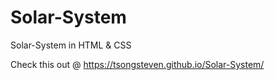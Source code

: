 # Solar-System
Solar-System in HTML &amp; CSS

Check this out @ https://tsongsteven.github.io/Solar-System/
